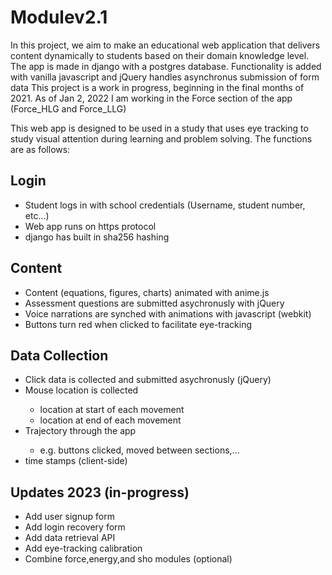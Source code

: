 # Modulev2.1

In this project, we aim to make an educational web application that delivers content dynamically to students based on their domain knowledge level. 
The app is made in django with a postgres database. Functionality is added with vanilla javascript and jQuery handles asynchronus submission of form data
This project is a work in progress, beginning in the final months of 2021. As of Jan 2, 2022 I am working in the Force section of the app (Force_HLG and Force_LLG)

This web app is designed to be used in a study that uses eye tracking to study visual attention during learning and problem solving. The functions are as follows:

## Login
  <ul>
    <li>Student logs in with school credentials (Username, student number, etc...)</li>
    <li>Web app runs on https protocol</li>
    <li>django has built in sha256 hashing</li>
  </ul>
  

## Content
  <ul>
    <li>Content (equations, figures, charts) animated with anime.js</li>
    <li>Assessment questions are submitted asychronusly with jQuery</li>
    <li>Voice narrations are synched with animations with javascript (webkit)</li>
  <li>Buttons turn red when clicked to facilitate eye-tracking</li>
  </ul>
  
## Data Collection
  <ul>
    <li>Click data is collected and submitted asychronusly (jQuery)</li>
    <li>Mouse location is collected</li>
            <ul>
              <li>location at start of each movement</li>
              <li>location at end of each movement</li>
            </ul>
  <li>Trajectory through the app</li>
            <ul>
              <li>e.g. buttons clicked, moved between sections,...</li>
            </ul>
  <li>time stamps (client-side)</li>
  </ul>

## Updates 2023 (in-progress)
  <ul>
    <li>Add user signup form</li>
    <li>Add login recovery form</li>
    <li>Add data retrieval API</li>
    <li>Add eye-tracking calibration</li>
    <li>Combine force,energy,and sho modules (optional)</li>
  </ul>
